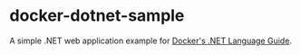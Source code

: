 # docker-dotnet-sample

A simple .NET web application example for [Docker's .NET Language Guide](https://docs.docker.com/language/dotnet/).
